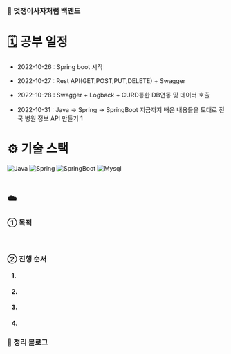 ### 🦁 멋쟁이사자처럼 백엔드

# 🗓 공부 일정
- 2022-10-26 : Spring boot 시작<br>

- 2022-10-27 : Rest API(GET,POST,PUT,DELETE) + Swagger

- 2022-10-28 : Swagger + Logback + CURD통한 DB연동 및 데이터 호출

- 2022-10-31 : Java -> Spring -> SpringBoot 지금까지 배운 내용들을 토대로 전국 병원 정보 API 만들기 1 

# ⚙️ 기술 스택
<div>
  <img alt="Java" src ="https://img.shields.io/badge/Java-007396.svg?&style=for-the-badge&logo=Java&logoColor=white"/>
  <img alt="Spring" src ="https://img.shields.io/badge/Spring-6DB33F.svg?&style=for-the-badge&logo=Spring&logoColor=white"/>
    <img alt="SpringBoot" src ="https://img.shields.io/badge/SpringBoot-6DB33F.svg?&style=for-the-badge&logo=SpringBoot&logoColor=white"/>
  <img alt="Mysql" src ="https://img.shields.io/badge/Mysql-4479A1.svg?&style=for-the-badge&logo=Mysql&logoColor=white"/>
</div>

<br />

## ☁️ 
### ➀ 목적
#### &nbsp;&nbsp; 

### ➁ 진행 순서
#### &nbsp;&nbsp; 1. 
#### &nbsp;&nbsp; 2. 
#### &nbsp;&nbsp; 3. 
#### &nbsp;&nbsp; 4. 

### 📗 정리 블로그



